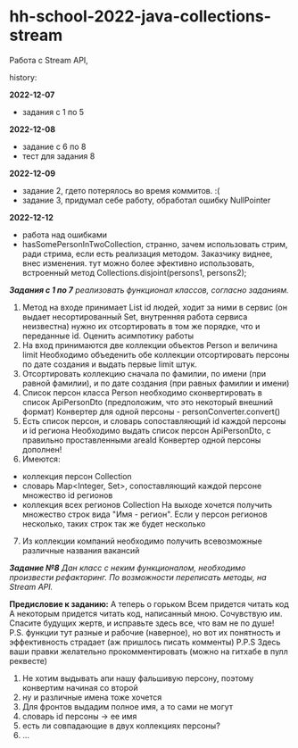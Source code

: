 # hh-school-2022-java-collections-stream

Работа с Stream API,

history:

**2022-12-07**
- задания с 1 по 5

**2022-12-08**
- задание с 6 по 8
- тест для задания 8
 
**2022-12-09**
- задание 2, гдето потерялось во время коммитов. :(
- задание 3, придумал себе работу, обработал ошибку NullPointer

**2022-12-12**
- работа над ошибками
- hasSomePersonInTwoCollection, странно, зачем использовать стрим, ради стрима, если есть реализация методом. Заказчику
  виднее, внес изменения.
  тут можно более эфективно использовать, встроенный метод
  Collections.disjoint(persons1, persons2);

_**Задания с 1 по 7** реализовать функционал классов, согласно заданиям._

1. Метод на входе принимает List<Integer> id людей, ходит за ними в сервис
   (он выдает несортированный Set<Person>, внутренняя работа сервиса неизвестна)
   нужно их отсортировать в том же порядке, что и переданные id.
   Оценить асимпотику работы
2. На вход принимаются две коллекции объектов Person и величина limit
   Необходимо объеденить обе коллекции
   отсортировать персоны по дате создания и выдать первые limit штук.
3. Отсортировать коллекцию сначала по фамилии, по имени (при равной фамилии), и по дате создания (при равных фамилии и
   имени)
4. Список персон класса Person необходимо сконвертировать в список ApiPersonDto
   (предположим, что это некоторый внешний формат)
   Конвертер для одной персоны - personConverter.convert()
5. Есть список персон, и словарь сопоставляющий id каждой персоны и id региона
   Необходимо выдать список персон ApiPersonDto, с правильно проставленными areaId
   Конвертер одной персоны дополнен!
6. Имеются:

- коллекция персон Collection<Person>
- словарь Map<Integer, Set<Integer>>, сопоставляющий каждой персоне множество id регионов
- коллекция всех регионов Collection<Area>
  На выходе хочется получить множество строк вида "Имя - регион".
  Если у персон регионов несколько, таких строк так же будет несколько

7. Из коллекции компаний необходимо получить всевозможные различные названия вакансий

_**Задание №8** Дан класс с неким функционалом, необходимо произвести рефакторинг.
По возможности переписать методы, на Stream API._

**Предисловие к заданию:**
А теперь о горьком
Всем придется читать код
А некоторым придется читать код, написанный мною.
Сочувствую им.
Спасите будущих жертв, и исправьте здесь все, что вам не по душе!
P.S. функции тут разные и рабочие (наверное), но вот их понятность и эффективность страдает (аж пришлось писать
комменты)
P.P.S Здесь ваши правки желательно прокомментировать (можно на гитхабе в пулл реквесте)

1. Не хотим выдывать апи нашу фальшивую персону, поэтому конвертим начиная со второй
2. ну и различные имена тоже хочется
3. Для фронтов выдадим полное имя, а то сами не могут
4. словарь id персоны -> ее имя
5. есть ли совпадающие в двух коллекциях персоны?
6. ...
